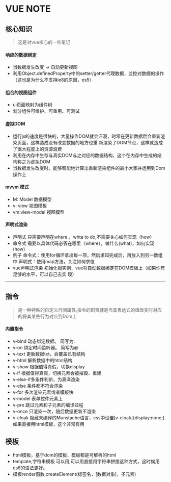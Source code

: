 VUE NOTE
========

## 核心知识

> 这是对vue核心的一些笔记

#### 响应的数据绑定
* 当数据发生改变 -> 自动更新视图
* 利用Object.definedProperty中的setter/getter代理数据，监控对数据的操作（这也是为什么不支持ie8的原因，es5）

#### 组合的视图组件
* ui页面映射为组件树
* 划分组件可维护、可重用、可测试

#### 虚拟DOM
* 运行js的速度是很快的，大量操作DOM就会汗漫，时常在更新数据后会重新渲染页面，这样造成没有改变数据的地方也重   新渲染了DOM节点，这样就造成了很大程度上的资源浪费
* 利用在内存中生存与真实DOM与之对应的数据结构，这个在内存中生成的结构称之为虚拟DOM
* 当数据发生改变时，能够智能地计算出重新渲染组件的最小大家并运用到Dom操作上

#### mvvm 模式
* M: Model 数据模型
* v: view 视图模板
* vm:view-model 视图模型

#### 声明式渲染
* 声明式 只需要声明在where ，whta to do,不需要关心如何实现（how）
* 命令式 需要以具体代码必答在哪里（where），做什么(what)，如何实现(how)
* 例子
    命令式：使用for循环拿出每一项，然后求知完成后，再放入到另一数组中
    声明式：使用map方法，关注如何求值
* vue声明式渲染 初始化根实例，vue将自动数据绑定在DOM模板上（如果你有足够的水平，可以自己去实    现）




*****
## 指令
>
>是一种特殊的自定义行间属性,指令的职责就是当其表达式的值改变时对应的将其某些行为对应到Dom上
>
#### 内置指令
* v-bind   动态绑定数据。               简写为:
* v-on     绑定时间监听器。             简写为@
* v-text   更新数据txt，会覆盖已有结构
* v-html   解析数据中的html结构
* v-show   根据值得真假，切换display
* v-if     根据值得真假，切换元素会被摧毁、重建
* v-else-if多条件判断，为真泽渲染
* v-else   条件都不符合渲染
* v-for    多次渲染元素或者模板快
* v-model 表单控件元素上
* v-pre   跳过元素和子元素的编译过程
* v-once  只渲染一次，随后数据更新不渲染
* v-cloak 隐藏未编译的Munstache语言，css中设置[v-cloak]{display:none;} 如果直接用html模板，这个非常有用

## 模板
* html模板，基于dom的模板，模板都是可解析的html
* template,字符串模板 可以用<script type="x-template" id=''></script>,可以用直接用字符串拼接这种方式，这时候用es6的语法更好。
* 模板render函数,createElement(标签名，[数据对象]，子元素)